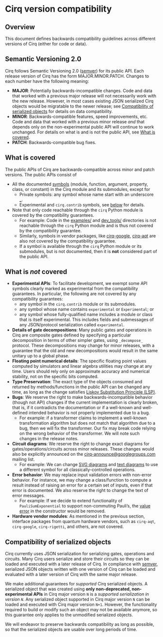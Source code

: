 # Cirq version compatibility

## Overview
This document defines backwards compatibility guidelines across different versions of Cirq (either for code or data).

## Semantic Versioning 2.0
Cirq follows Semantic Versioning 2.0 ([semver](http://semver.org/)) for its public API. Each release version of Cirq has the form MAJOR.MINOR.PATCH. Changes to each number have the following meaning:

*   **MAJOR**: Potentially backwards-incompatible changes. Code and data that worked with a previous major release will not necessarily work with the new release. However, in most cases existing JSON serialized Cirq objects would be migratable to the newer release; see [Compatibility of serialized objects](#compatibility-of-serialized-objects) for details on data compatibility.
*   **MINOR**: Backwards-compatible features, speed improvements, etc. Code and data that worked with a previous minor release _and_ that depends only on the non-experimental public API will continue to work unchanged. For details on what is and is not the public API, see [What is covered](#what-is-covered).
*   **PATCH**: Backwards-compatible bug fixes.

## What is covered
The public APIs of Cirq are backwards-compatible across minor and patch versions. The public APIs consist of

* All the documented [symbols](https://quantumai.google/reference/python/cirq/all_symbols) (module, function, argument, property, class, or constant) in the Cirq module and its submodules, except for
    *   Private symbols: any symbol whose name start with an underscore **\_**.
    *   Experimental and `cirq.contrib` symbols, see [below](#what-is-not-covered) for details.
* Note that only code reachable through the `cirq` Python module is covered by the compatibility guarantees. 
    *   For example: Code in the [examples/](https://github.com/quantumlib/Cirq/tree/main/examples) and [dev\_tools/](https://github.com/quantumlib/Cirq/tree/main/dev_tools) directories is not reachable through the `cirq` Python module and is thus not covered by the compatibility guarantee. 
    *   Similarly, symbols in vendor packages, like [cirq-google](https://quantumai.google/reference/python/cirq_google/all_symbols), [cirq-aqt](https://quantumai.google/reference/python/cirq_aqt/all_symbols) are also not covered by the compatibility guarantee.
    *   If a symbol is available through the `cirq` Python module or its submodules, but is not documented, then it is **not** considered part of the public API.

## What is _not_ covered
* **Experimental APIs**: To facilitate development, we exempt some API symbols clearly marked as experimental from the compatibility guarantees. In particular, the following are not covered by any compatibility guarantees:
    *   any symbol in the `cirq.contrib` module or its submodules.
    *   any symbol whose name contains `experimental` or `Experimental`; or
    *   any symbol whose fully-qualified name includes a module or class that is itself experimental. This includes fields and submessages of any JSON/protocol serialization called `experimental`.
* **Details of gate decompositions**: Many public gates and operations in Cirq are composite gates defined by specifying a particular decomposition in terms of other simpler gates, using `_decompose_` protocol. These decompositions may change for minor releases, with a guarantee that the old and new decompositions would result in the same unitary up to a global phase.
* **Floating point numerical details**: The specific floating point values computed by simulators and linear algebra utilities may change at any time. Users should rely only on approximate accuracy and numerical stability, not on the specific bits computed.
* **Type Preservation**: The exact type of the objects consumed and returned by methods/functions in the public API can be changed any time, as long as the change satisfies [Liskov Substitution Principle (LSP)](https://en.wikipedia.org/wiki/Liskov_substitution_principle).
* **Bugs**: We reserve the right to make backwards-incompatible behavior (though not API) changes if the current implementation is clearly broken, that is, if it contradicts the documentation or if a well-known and well-defined intended behavior is not properly implemented due to a bug.
    *   For example: if a transformer claims to implement a well-known transformation algorithm but does not match that algorithm due to a bug, then we will fix the transformer. Our fix may break code relying on the wrong behavior of the transformer. We will note such changes in the release notes.
* **Circuit diagrams**: We reserve the right to change exact diagrams for gates/operations/circuits across minor releases. These changes would also be explicitly announced on the cirq-announce@googlegroups.com mailing list.
    *   For example: We can change [SVG diagrams](https://github.com/quantumlib/Cirq/issues/5689) and [text diagrams](https://github.com/quantumlib/Cirq/issues/5688) to use a different symbol for all classically-controlled operations.
* **Error behavior**: We may replace input validation errors with non-error behavior. For instance, we may change a class/function to compute a result instead of raising an error for a certain set of inputs, even if that error is documented. We also reserve the right to change the text of error messages.
    *   For example: If we decide to extend functionality of `PauliSumExponential` to support non-commuting Pauli’s, the [value error](https://github.com/quantumlib/Cirq/blob/e00767a2ef1233e82e9089cf3801a77e4cc3aea3/cirq-core/cirq/ops/pauli_sum_exponential.py#L53) in the constructor would be removed.
* **Hardware vendor modules**: As mentioned in the previous section, interface packages from quantum hardware vendors, such as `cirq-aqt`, `cirq-google`, `cirq-rigetti`, and others, are not covered.

## Compatibility of serialized objects
Cirq currently uses JSON serialization for serializing gates, operations and circuits. Many Cirq users serialize and store their circuits so they can be loaded and executed with a later release of Cirq. In compliance with [semver](https://semver.org/), serialized JSON objects written with one version of Cirq can be loaded and evaluated with a later version of Cirq with the same major release.

We make additional guarantees for _supported_ Cirq serialized objects. A serialized object that was created using **only non-deprecated, non-experimental APIs** in Cirq major version `N` is a _supported serialization in version `N`_. Any serialized object supported in Cirq major version `N` can be loaded and executed with Cirq major version `N+1`. However, the functionality required to build or modify such an object may not be available anymore, so this guarantee only applies to the unmodified serialized objects.

We will endeavor to preserve backwards compatibility as long as possible, so that the serialized objects are usable over long periods of time.
